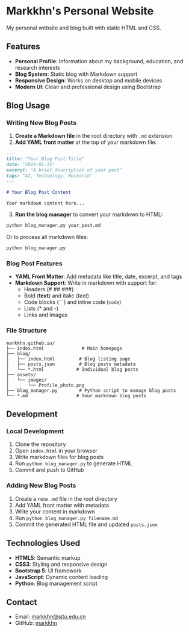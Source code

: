 # Markkhn's Personal Website

My personal website and blog built with static HTML and CSS.

## Features

- **Personal Profile**: Information about my background, education, and research interests
- **Blog System**: Static blog with Markdown support
- **Responsive Design**: Works on desktop and mobile devices
- **Modern UI**: Clean and professional design using Bootstrap

## Blog Usage

### Writing New Blog Posts

1. **Create a Markdown file** in the root directory with `.md` extension
2. **Add YAML front matter** at the top of your markdown file:

```markdown
---
title: "Your Blog Post Title"
date: "2024-01-15"
excerpt: "A brief description of your post"
tags: "AI, Technology, Research"
---

# Your Blog Post Content

Your markdown content here...
```

3. **Run the blog manager** to convert your markdown to HTML:

```bash
python blog_manager.py your_post.md
```

Or to process all markdown files:

```bash
python blog_manager.py
```

### Blog Post Features

- **YAML Front Matter**: Add metadata like title, date, excerpt, and tags
- **Markdown Support**: Write in markdown with support for:
  - Headers (# ## ###)
  - Bold (**text**) and italic (*text*)
  - Code blocks (```) and inline code (`code`)
  - Lists (* and -)
  - Links and images

### File Structure

```
markkhn.github.io/
├── index.html              # Main homepage
├── blog/
│   ├── index.html         # Blog listing page
│   ├── posts.json         # Blog posts metadata
│   └── *.html            # Individual blog posts
├── assets/
│   └── images/
│       └── Profile_photo.png
├── blog_manager.py        # Python script to manage blog posts
└── *.md                  # Your markdown blog posts
```

## Development

### Local Development

1. Clone the repository
2. Open `index.html` in your browser
3. Write markdown files for blog posts
4. Run `python blog_manager.py` to generate HTML
5. Commit and push to GitHub

### Adding New Blog Posts

1. Create a new `.md` file in the root directory
2. Add YAML front matter with metadata
3. Write your content in markdown
4. Run `python blog_manager.py filename.md`
5. Commit the generated HTML file and updated `posts.json`

## Technologies Used

- **HTML5**: Semantic markup
- **CSS3**: Styling and responsive design
- **Bootstrap 5**: UI framework
- **JavaScript**: Dynamic content loading
- **Python**: Blog management script

## Contact

- Email: markkhn@sjtu.edu.cn
- GitHub: [markkhn](https://github.com/markkhn)
